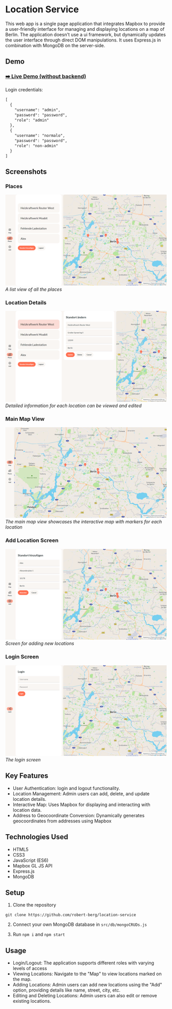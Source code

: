 # Location Service

This web app is a single page application that integrates Mapbox to provide a user-friendly interface for managing and displaying locations on a map of Berlin. The application doesn't use a ui framework, but dynamically updates the user interface through direct DOM manipulations. It uses Express.js in combination with MongoDB on the server-side.

## Demo

### [➡️ Live Demo (without backend)](https://location-service-berlin.netlify.app/)

Login credentials:

```  
[  
  {  
    "username": "admin",  
    "password": "password",  
    "role": "admin"  
  },  
  {  
    "username": "normalo",  
    "password": "password",  
    "role": "non-admin"  
  }  
]  
``` 

## Screenshots

### Places
![Places or Locations List](/screenshots/places.png)
*A list view of all the places*

### Location Details 
![Location Details View](/screenshots/detail.png)
*Detailed information for each location can be viewed and edited*

### Main Map View
![Main Map View](/screenshots/map.png)
*The main map view showcases the interactive map with markers for each location*

### Add Location Screen
![Add Location Screen](/screenshots/add.png)
*Screen for adding new locations*

### Login Screen
![Login Screen](/screenshots/login.png)
*The login screen*


## Key Features

- User Authentication: login and logout functionality.
- Location Management: Admin users can add, delete, and update location details.
- Interactive Map: Uses Mapbox for displaying and interacting with location data.
- Address to Geocoordinate Conversion: Dynamically generates geocoordinates from addresses using Mapbox

## Technologies Used

- HTML5
- CSS3
- JavaScript (ES6)
- Mapbox GL JS API
- Express.js
- MongoDB

## Setup

1. Clone the repository

```
git clone https://github.com/robert-berg/location-service
```

2. Connect your own MongoDB database in `src/db/mongoCRUDs.js`

3. Run `npm i` and `npm start`

## Usage 

- Login/Logout: The application supports different roles with varying levels of access
- Viewing Locations: Navigate to the "Map" to view locations marked on the map.
- Adding Locations: Admin users can add new locations using the "Add" option, providing details like name, street, city, etc.
- Editing and Deleting Locations: Admin users can also edit or remove existing locations.
